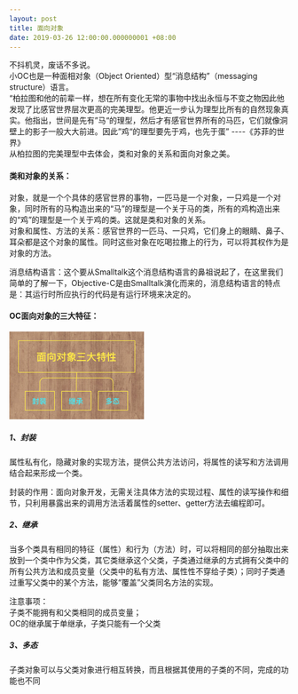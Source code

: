 ```yaml
---
layout: post
title: 面向对象
date: 2019-03-26 12:00:00.000000001 +08:00
---	
```

不抖机灵，废话不多说。		
小OC也是一种面相对象（Object Oriented）型“消息结构”（messaging structure）语言。		
“柏拉图和他的前辈一样，想在所有变化无常的事物中找出永恒与不变之物因此他发现了比感官世界层次更高的完美理型。他更近一步认为理型比所有的自然现象真实。他指出，世间是先有”马“的理型，然后才有感官世界所有的马匹，它们就像洞壁上的影子一般大大前进。因此”鸡“的理型要先于鸡，也先于蛋” ----《苏菲的世界》		
从柏拉图的完美理型中去体会，类和对象的关系和面向对象之美。

#### 类和对象的关系：
对象，就是一个个具体的感官世界的事物，一匹马是一个对象，一只鸡是一个对象，同时所有的马构造出来的“马”的理型是一个关于马的类，所有的鸡构造出来的“鸡”的理型是一个关于鸡的类。这就是类和对象的关系。		
对象和属性、方法的关系：感官世界的一匹马、一只鸡，它们身上的眼睛、鼻子、耳朵都是这个对象的属性。同时这些对象在吃喝拉撒上的行为，可以将其权作为是对象的方法。

消息结构语言：这个要从Smalltalk这个消息结构语言的鼻祖说起了，在这里我们简单的了解一下，Objective-C是由Smalltalk演化而来的，消息结构语言的特点是：其运行时所应执行的代码是有运行环境来决定的。

#### OC面向对象的三大特征：
![面向对象三大特性](https://github.com/Fe7s/Fe7s.github.io/blob/master/assets/iamgesList/OCDevelopmentLanguage/面向对象三大特性.png?raw=true)

##### 1、封装
属性私有化，隐藏对象的实现方法，提供公共方法访问，将属性的读写和方法调用结合起来形成一个类。	

封装的作用：面向对象开发，无需关注具体方法的实现过程、属性的读写操作和细节，只利用暴露出来的调用方法活着属性的setter、getter方法去编程即可。
##### 2、继承
当多个类具有相同的特征（属性）和行为（方法）时，可以将相同的部分抽取出来放到一个类中作为父类，其它类继承这个父类，子类通过继承的方式拥有父类中的所有公共方法和成员变量（父类中的私有方法、属性性不穿给子类）；同时子类通过重写父类中的某个方法，能够“覆盖”父类同名方法的实现。		

注意事项：	
子类不能拥有和父类相同的成员变量；	
OC的继承属于单继承，子类只能有一个父类

##### 3、多态
子类对象可以与父类对象进行相互转换，而且根据其使用的子类的不同，完成的功能也不同
